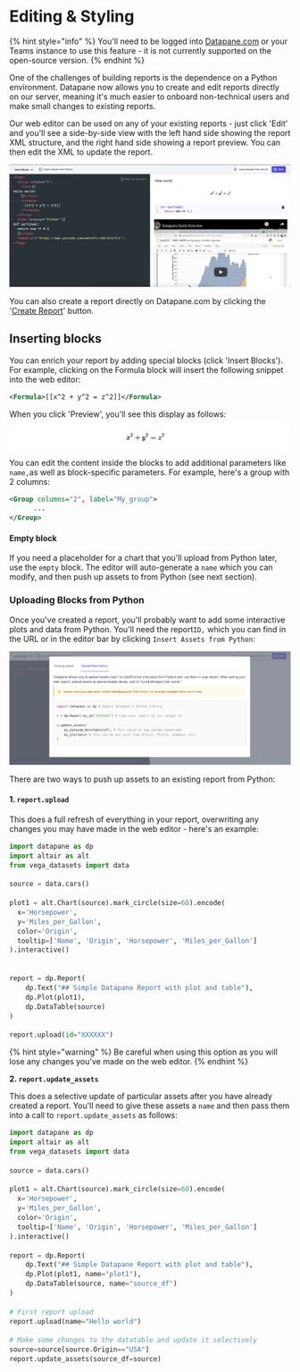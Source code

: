 # Editing & Styling

{% hint style="info" %}
You'll need to be logged into [Datapane.com](http://datapane.com) or your Teams instance to use this feature - it is not currently supported on the open-source version.
{% endhint %}

‌One of the challenges of building reports is the dependence on a Python environment. Datapane now allows you to create and edit reports directly on our server, meaning it's much easier to onboard non-technical users and make small changes to existing reports.

Our web editor can be used on any of your existing reports - just click 'Edit' and you'll see a side-by-side view with the left hand side showing the report XML structure, and the right hand side showing a report preview. You can then edit the XML to update the report.&#x20;

![](<../../.gitbook/assets/Screenshot 2021-11-23 at 15.29.42.png>)

You can also create a report directly on Datapane.com by clicking the '[Create Report](https://datapane.com/report-from-template/)' button.&#x20;

## **Inserting blocks**

You can enrich your report by adding special blocks (click 'Insert Blocks'). For example, clicking on the Formula block will insert the following snippet into the web editor:

```xml
<Formula>[[x^2 + y^2 = z^2]]</Formula>
```

When you click 'Preview', you'll see this display as follows:&#x20;

![](../../.gitbook/assets/screenshot-2021-07-05-at-17.07.07.png)

You can edit the content inside the blocks to add additional parameters like `name,`as well as block-specific parameters. For example, here's a group with 2 columns:&#x20;

```xml
<Group columns="2", label="My_group">
      ...
</Group>
```

#### Empty block

If you need a placeholder for a chart that you'll upload from Python later, use the `empty` block. The editor will auto-generate a `name` which you can modify, and then push up assets to from Python (see next section).&#x20;

### Uploading Blocks from Python

Once you've created a report, you'll probably want to add some interactive plots and data from Python. You'll need the report`ID,` which you can find in the URL or in the editor bar by clicking `Insert Assets from Python`:&#x20;

![](<../../.gitbook/assets/Screenshot 2021-11-23 at 15.29.11 (1).png>)

There are two ways to push up assets to an existing report from Python:&#x20;

#### **1. `report.upload`**

This does a full refresh of everything in your report, overwriting any changes you may have made in the web editor - here's an example:&#x20;

```python
import datapane as dp
import altair as alt
from vega_datasets import data

source = data.cars()

plot1 = alt.Chart(source).mark_circle(size=60).encode(
  x='Horsepower',
  y='Miles_per_Gallon',
  color='Origin',
  tooltip=['Name', 'Origin', 'Horsepower', 'Miles_per_Gallon']
).interactive()


report = dp.Report(
    dp.Text("## Simple Datapane Report with plot and table"),
    dp.Plot(plot1),
    dp.DataTable(source)
)

report.upload(id="XXXXXX")
```

{% hint style="warning" %}
Be careful when using this option as you will lose any changes you've made on the web editor.&#x20;
{% endhint %}

**2. `report.update_assets`**

This does a selective update of particular assets after you have already created a report. You'll need to give these assets a `name` and then pass them into a call to `report.update_assets` as follows:&#x20;

```python
import datapane as dp
import altair as alt
from vega_datasets import data

source = data.cars()

plot1 = alt.Chart(source).mark_circle(size=60).encode(
  x='Horsepower',
  y='Miles_per_Gallon',
  color='Origin',
  tooltip=['Name', 'Origin', 'Horsepower', 'Miles_per_Gallon']
).interactive()

report = dp.Report(
    dp.Text("## Simple Datapane Report with plot and table"),
    dp.Plot(plot1, name="plot1"),
    dp.DataTable(source, name="source_df")
)

# First report upload
report.upload(name="Hello world")

# Make some changes to the datatable and update it selectively
source=source[source.Origin=="USA"]
report.update_assets(source_df=source)
```

